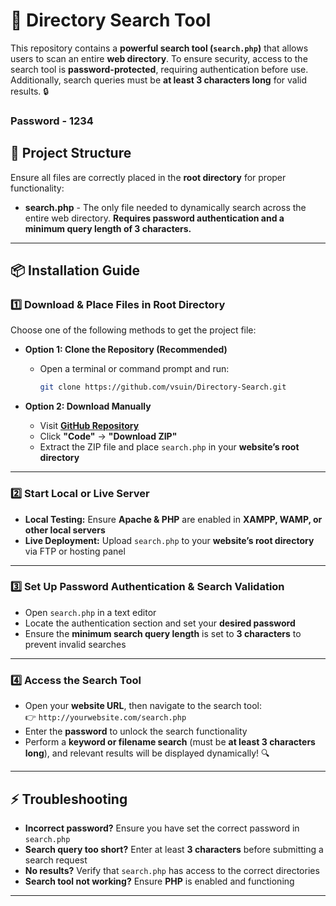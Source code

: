 # 🔎 Directory Search Tool  

This repository contains a **powerful search tool (`search.php`)** that allows users to scan an entire **web directory**. To ensure security, access to the search tool is **password-protected**, requiring authentication before use. Additionally, search queries must be **at least 3 characters long** for valid results. 🔒  

### Password - 1234

## 📁 Project Structure  

Ensure all files are correctly placed in the **root directory** for proper functionality:  

- **search.php** - The only file needed to dynamically search across the entire web directory. **Requires password authentication and a minimum query length of 3 characters.**  

---

## 📦 Installation Guide  

### 1️⃣ **Download & Place Files in Root Directory**  

Choose one of the following methods to get the project file:  

- **Option 1: Clone the Repository (Recommended)**  
  - Open a terminal or command prompt and run:  
    ```sh
    git clone https://github.com/vsuin/Directory-Search.git
    ```
    
- **Option 2: Download Manually**  
  - Visit **[GitHub Repository](https://github.com/vsuin/Directory-Search.git)**  
  - Click **"Code"** → **"Download ZIP"**  
  - Extract the ZIP file and place `search.php` in your **website’s root directory**  

---

### 2️⃣ **Start Local or Live Server**  
- **Local Testing:** Ensure **Apache & PHP** are enabled in **XAMPP, WAMP, or other local servers**  
- **Live Deployment:** Upload `search.php` to your **website’s root directory** via FTP or hosting panel  

---

### 3️⃣ **Set Up Password Authentication & Search Validation**  
- Open `search.php` in a text editor  
- Locate the authentication section and set your **desired password**  
- Ensure the **minimum search query length** is set to **3 characters** to prevent invalid searches  

---

### 4️⃣ **Access the Search Tool**  
- Open your **website URL**, then navigate to the search tool:  
  👉 `http://yourwebsite.com/search.php`  
- Enter the **password** to unlock the search functionality  
- Perform a **keyword or filename search** (must be **at least 3 characters long**), and relevant results will be displayed dynamically! 🔍  

---


## ⚡ Troubleshooting  

- **Incorrect password?** Ensure you have set the correct password in `search.php`  
- **Search query too short?** Enter at least **3 characters** before submitting a search request  
- **No results?** Verify that `search.php` has access to the correct directories  
- **Search tool not working?** Ensure **PHP** is enabled and functioning  

---

